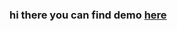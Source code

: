 ### hi there you can find demo <a href="https://mohamadmahgoub910.github.io/JSBasics/FinanCalcWidgt/index.html"> here </a>

